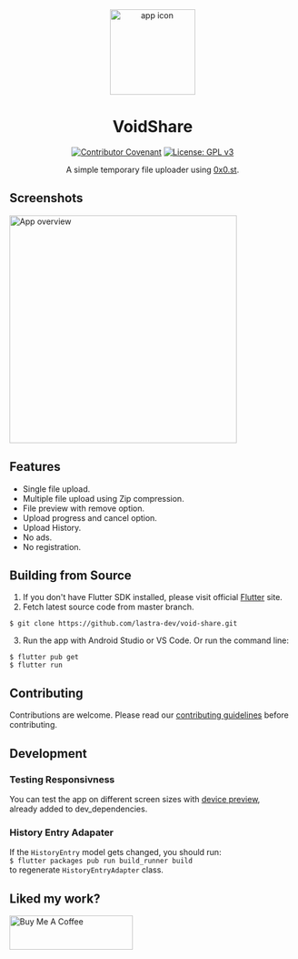 <div align="center">

<img src="https://i.imgur.com/ZjqWw5w.png" alt="app icon" height="150">  

# VoidShare

[![Contributor Covenant](https://img.shields.io/badge/Contributor%20Covenant-2.1-4baaaa.svg)](CODE_OF_CONDUCT.md)
[![License: GPL v3](https://img.shields.io/badge/License-GPLv3-blue.svg)](https://www.gnu.org/licenses/gpl-3.0)

A simple temporary file uploader using [0x0.st](https://0x0.st).

</div>

## Screenshots

<img src="https://i.imgur.com/bjqiWWT.png" alt="App overview" height="400">

## Features

* Single file upload.
* Multiple file upload using Zip compression.
* File preview with remove option.
* Upload progress and cancel option.
* Upload History.
* No ads.
* No registration.

## Building from Source

1. If you don't have Flutter SDK installed, please visit official [Flutter](https://flutter.dev/) site.
2. Fetch latest source code from master branch.

```
$ git clone https://github.com/lastra-dev/void-share.git
```

3. Run the app with Android Studio or VS Code. Or run the command line:

```
$ flutter pub get
$ flutter run
```

## Contributing

Contributions are welcome. Please read our [contributing guidelines](CONTRIBUTING.md) before contributing.  

## Development

### Testing Responsivness
You can test the app on different screen sizes with [device preview](https://pub.dev/packages/device_preview),  
already added to dev_dependencies.

### History Entry Adapater
If the `HistoryEntry` model gets changed, you should run:  
`$ flutter packages pub run build_runner build`  
to regenerate `HistoryEntryAdapter` class.

## Liked my work?

<a href="https://www.buymeacoffee.com/lastradev" target="_blank"><img src="https://cdn.buymeacoffee.com/buttons/v2/default-yellow.png" alt="Buy Me A Coffee" style="height: 60px !important;width: 217px !important;" ></a>  
